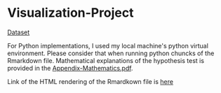 # Visualization-Project

[Dataset](https://www.kaggle.com/yamaerenay/mbtitypes-full)

For Python implementations, I used my local machine's python virtual environment. Please consider that when running python chuncks of the Rmarkdown file.
Mathematical explanations of the hypothesis test is provided in the [Appendix-Mathematics.pdf](https://github.com/berserkhmdvhb/MADS-SuicideRatesVis/blob/main/Appendix-Mathematics.pdf).

Link of the HTML rendering of the Rmardkown file is [here](https://htmlpreview.github.io/?https://raw.githubusercontent.com/berserkhmdvhb/Visualization-Project/main/vis.html)
